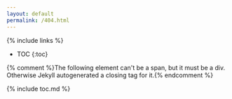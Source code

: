 ```yaml
---
layout: default
permalink: /404.html
---
```

{% include links %}
* TOC
{:toc}

<style type="text/css">
    #toc-in-contents .divider {
        height: 0;
        margin: 9px 0;
        overflow: hidden;
    }
</style>

<script type="text/javascript">
    if( !/^\/404(\.md)?/.test( location.pathname ) ) {
        document.write( "Given address " +location.href+ " doesn't exist. Please, locate a page below." );
    }
</script>

{% comment %}The following element can't be a span, but it must be a div. Otherwise Jekyll autogenerated a closing tag for it.{% endcomment %}
<div id="toc-in-contents">
    {% include toc.md %}
</div>